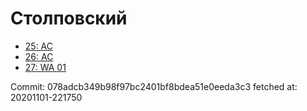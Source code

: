 # Столповский
- [25: AC](25.md)
- [26: AC](26.md)
- [27: WA 01](27.md)

Commit: 078adcb349b98f97bc2401bf8bdea51e0eeda3c3
 fetched at: 20201101-221750
